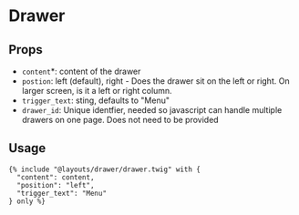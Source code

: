 # Drawer

## Props

- `content`*: content of the drawer
- `postion`: left (default), right - Does the drawer sit on the left or right. On larger screen, is it a left or right column.
- `trigger_text`: sting, defaults to "Menu"
- `drawer_id`: Unique identfier, needed so javascript can handle multiple drawers on one page. Does not need to be provided

## Usage

```twig
{% include "@layouts/drawer/drawer.twig" with {
  "content": content,
  "position": "left",
  "trigger_text": "Menu"
} only %}
```
